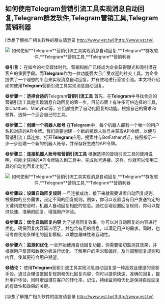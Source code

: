 ## **如何使用**Telegram**营销引流工具实现消息自动回复,**Telegram**群发软件,**Telegram**营销工具,**Telegram**营销利器**

[😍想了解推广相关软件的朋友请登录 http://www.vst.tw](http://www.vst.tw)

 <center><img src="https://vst.tw/MP4/tuiguang/png/0.png" alt="如何使用**Telegram**营销引流工具实现消息自动回复,**Telegram**群发软件,**Telegram**营销工具,**Telegram**营销利器"></center>

**😄引言：**
在如今的社交媒体时代，营销和推广已经成为企业获得曝光和吸引潜在客户的重要手段。而**Telegram**作为一款功能强大且广受欢迎的社交工具，为企业提供了一个理想的平台来实现消息自动回复，并有效地进行营销引流。本文将介绍如何使用**Telegram**营销引流工具实现消息自动回复。

**😄步骤一：选择合适的**Telegram**营销引流工具**
首先，在**Telegram**中寻找合适的营销引流工具是实现消息自动回复的第一步。目前市面上有许多可供选择的工具，如Chatfuel、Manybot等，它们都提供了自动化回复的功能。根据自己的需求和预算，选择一个适合自己的工具。

**😄步骤二：创建一个机器人账号**
在**Telegram**中，每个机器人都有一个唯一的用户名和对应的API令牌。我们需要创建一个新的机器人账号并获取API令牌，以便与营销引流工具连接。打开**Telegram**应用，搜索并与BotFather对话，按照指示一步一步创建一个新的机器人账号，并保存好生成的API令牌。

**😄步骤三：连接机器人账号和营销引流工具**
根据选择的营销引流工具的使用说明，将刚才获得的API令牌输入到工具中，完成账号连接。这样，你就可以使用工具的自动化回复功能了。

 <center><img src="https://vst.tw/MP4/tuiguang/png/8.png" alt="如何使用**Telegram**营销引流工具实现消息自动回复,**Telegram**群发软件,**Telegram**营销工具,**Telegram**营销利器"></center>

**😄步骤四：设置自动回复规则**
一旦连接成功，接下来就需要设置自动回复规则。根据你的业务需求，设定不同的回复规则。例如，你可以设置当有用户发送特定的关键词或短语时，机器人自动回复相应的信息。通过合理设置回复规则，你可以提供快速、准确的回复，增强用户体验。

**😄步骤五：优化自动回复内容**
为了提高回复效果，你可以对自动回复的内容进行优化。确保回复内容简洁明了，并包含有用的信息，以满足用户的需求。同时，也可考虑使用多样化的回复模板，以增加趣味性和互动性。

**😄步骤六：监测和优化**
一旦开始使用自动回复功能，你需要密切监测其效果，并根据用户反馈和数据分析进行优化。了解用户的需求和偏好，及时调整回复规则和内容，使其更符合用户期望。

**😄结论：**
使用**Telegram**营销引流工具实现消息自动回复是一种高效且便捷的营销手段。通过合理设置回复规则和优化回复内容，你可以提供快速、准确的回复，提升用户体验，同时增加潜在客户的转化率。记住，持续监测和优化是保持自动回复的有效性和效果的关键。

[😍想了解推广相关软件的朋友请登录 http://www.vst.tw](http://www.vst.tw)



